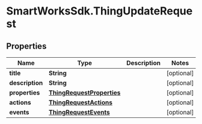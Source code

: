 # SmartWorksSdk.ThingUpdateRequest

## Properties

Name | Type | Description | Notes
------------ | ------------- | ------------- | -------------
**title** | **String** |  | [optional] 
**description** | **String** |  | [optional] 
**properties** | [**ThingRequestProperties**](ThingRequestProperties.md) |  | [optional] 
**actions** | [**ThingRequestActions**](ThingRequestActions.md) |  | [optional] 
**events** | [**ThingRequestEvents**](ThingRequestEvents.md) |  | [optional] 


